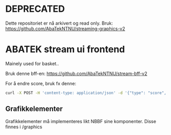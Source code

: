 # DEPRECATED

Dette repositoriet er nå arkivert og read only. Bruk: https://github.com/AbaTekNTNU/streaming-graphics-v2

# ABATEK stream ui frontend

Mainely used for basket..

Bruk denne bff-en: https://github.com/AbaTekNTNU/stream-bff-v2

For å endre score, bruk fx denne: 

```bash
curl -X POST -H 'content-type: application/json' -d '{"type": "score", "payload": {"home":10, "away": 10}}'  localhost:4000/controller
``` 

## Grafikkelementer
Grafikkelementer må implementeres likt NBBF sine komponenter. Disse finnes i /graphics

